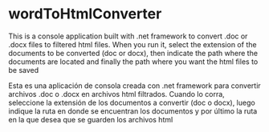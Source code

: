 # wordToHtmlConverter
This is a console application built with .net framework to convert .doc or .docx files to filtered html files. When you run it, select the extension of the documents to be converted (doc or docx), then indicate the path where the documents are located and finally the path where you want the html files to be saved

Esta es una aplicación de consola creada con .net framework para convertir archivos .doc o .docx en archivos html filtrados. Cuando lo corra, seleccione la extensión de los documentos a convertir (doc o docx), luego indique la ruta en donde se encuentran los documentos y por último la ruta en la que desea que se guarden los archivos html
